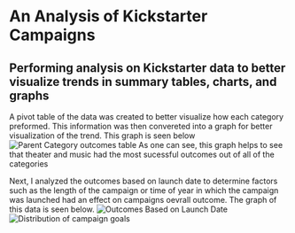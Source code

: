 # An Analysis of Kickstarter Campaigns
## Performing analysis on Kickstarter data to better visualize trends in summary tables, charts, and graphs
A pivot table of the data was created to better visualize how each category preformed. This information was then convereted into a graph for better visualization of the trend. This graph is seen below
![Parent Category outcomes table](https://user-images.githubusercontent.com/100374924/155587525-8d67c07e-977e-4390-848e-280fe2ae9e1f.png)
As one can see, this graph helps to see that theater and music had the most sucessful outcomes out of all of the categories

Next, I analyzed the outcomes based on launch date to determine factors such as the length of the campaign or time of year in which the campaign was launched had an effect on campaigns oevrall outcome. The graph of this data is seen below.
![Outcomes Based on Launch Date](https://user-images.githubusercontent.com/100374924/155587595-5a3f076a-a343-4d6e-9470-d5cc3e99eb09.png)
![Distribution of campaign goals](https://user-images.githubusercontent.com/100374924/155587600-2fb69e92-05f1-4e26-b0c4-681a9886800e.png)

